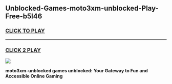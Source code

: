 
## Unblocked-Games-moto3xm-unblocked-Play-Free-b5l46
<h3>
<a href="https://premium76.site?title=moto3xm-unblocked&ref=18A1">CLICK TO PLAY</a></h3>
<hr>

<h3>
<a href="https://premium76.site?title=moto3xm-unblocked&ref=18A1">CLICK 2 PLAY</a>
  
</h3>

<a href="https://premium76.site?title=moto3xm-unblocked&ref=18A1"><img src="https://clearcache.store/games.png"></a>


**moto3xm-unblocked games unblocked: Your Gateway to Fun and Accessible Online Gaming**
